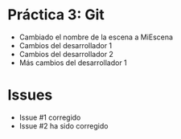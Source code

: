 # Práctica 3: Git

- Cambiado el nombre de la escena a MiEscena
- Cambios del desarrollador 1
- Cambios del desarrollador 2
- Más cambios del desarrollador 1

# Issues

- Issue #1 corregido
- Issue #2 ha sido corregido